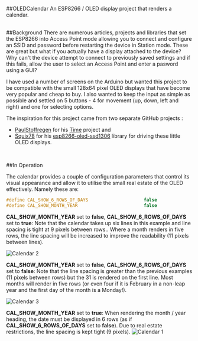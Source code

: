 ##OLEDCalendar
An ESP8266 / OLED display project that renders a calendar.  
<br />

##Background
There are numerous articles, projects and libraries that set the ESP8266 into Access Point mode allowing you to connect and configure an SSID and password before restarting the device in Station mode.  These are great but what if you actually have a display attached to the device?  Why can't the device attempt to connect to previously saved settings and if this fails, allow the user to select an Access Point and enter a pasword using a GUI?

I have used a number of screens on the Arduino but wanted this project to be compatible with the small 128x64 pixel OLED displays that have become very popular and cheap to buy.  I also wanted to keep the input as simple as possible and settled on 5 buttons - 4 for movement (up, down, left and right) and one for selecting options. 

The inspiration for this project came from two separate GitHub projects :

* [PaulStoffregen](https://github.com/tzapu) for his [Time](https://github.com/PaulStoffregen/Time) project and 
* [Squix78](https://github.com/squix78) for his [esp8266-oled-ssd1306](https://github.com/squix78/esp8266-oled-ssd1306) library for driving these little OLED displays.  
<br />

##In Operation

The calendar provides a couple of configuration parameters that control its visual appearance and allow it to utilise the small real estate of the OLED effectively. Namely these are:

```c
#define CAL_SHOW_6_ROWS_OF_DAYS                     false
#define CAL_SHOW_MONTH_YEAR                         false 
```


__CAL_SHOW_MONTH_YEAR__ set to __false__, __CAL_SHOW_6_ROWS_OF_DAYS__ set to __true__: 
Note that the calendar takes up six lines in this example and line spacing is tight at 9 pixels between rows..  Where a month renders in five rows, the line spacing will be increased to improve the readability (11 pixels between lines).

![Calendar 2](https://github.com/filmote/OLEDCalendar/blob/master/images/calendar_02_thumb.jpg)

__CAL_SHOW_MONTH_YEAR__ set to __false__, __CAL_SHOW_6_ROWS_OF_DAYS__ set to __false__:
Note that the line spacing is greater than the previous examples (11 pixels between rows) but the 31 is rendered on the first line.  Most months will render in five rows (or even four if it is February in a non-leap year and the first day of the month is a Monday!). 

![Calendar 3](https://github.com/filmote/OLEDCalendar/blob/master/images/calendar_03_thumb.jpg)

__CAL_SHOW_MONTH_YEAR__ set to __true__: 
When rendering the month / year heading, the date must be displayed in 6 rows (as if __CAL_SHOW_6_ROWS_OF_DAYS__ set to __false__).  Due to real estate restrictions, the line spacing is kept tight (9 pixels).
![Calendar 1](https://github.com/filmote/OLEDCalendar/blob/master/images/calendar_01_thumb.jpg)

<br />

